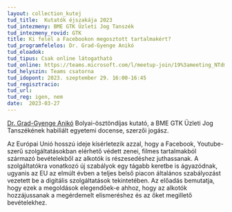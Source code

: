 ```yaml
---
layout: collection_kutej
tud_title:  Kutatók éjszakája 2023
tud_intezmeny: BME GTK Üzleti Jog Tanszék
tud_intezmeny_rovid: GTK
title: Ki felel a Facebookon megosztott tartalmakért?
tud_programfelelos: Dr. Grad-Gyenge Anikó
tud_eloadok: 
tud_tipus: Csak online látogatható
tud_online: https://teams.microsoft.com/l/meetup-join/19%3ameeting_NTdmYTEyMjAtYmVlZS00MjY1LWIxMmYtZDYzZWFlMDQ1YmUy%40thread.v2/0?
tud_helyszin: Teams csatorna
tud_idopont: 2023. szeptember 29. 16:00-16:45
tud_regisztracio: 
tud_url: 
tud_reg: igen, nem
date:  2023-03-27
---
```


[Dr. Grad-Gyenge Anikó](https://law.bme.hu/munkatarsaink ) Bolyai-ösztöndíjas kutató, a BME GTK Üzleti Jog Tanszékének habiliált egyetemi docense, szerzői jogász. 


Az Európai Unió hosszú ideje kísérletezik azzal, hogy a Facebook, Youtube-szerű szolgáltatásokban elérhető védett zenei, filmes tartalmakból származó bevételekből az alkotók is részesedéshez juthassanak. A szolgáltatókra vonatkozó új szabályok egy tágabb keretbe is ágyazódnak, ugyanis az EU az elmúlt évben a teljes belső piacon általános szabályozást vezetett be a digitális szolgáltatások tekintetében. Az előadás bemutatja, hogy ezek a megoldások elegendőek-e ahhoz, hogy az alkotók hozzájussanak a megérdemelt elismeréshez és az őket megillető bevételekhez.

